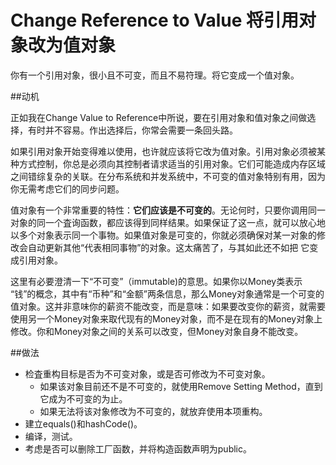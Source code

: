 # Change Reference to Value 将引用对象改为值对象

你有一个引用对象，很小且不可变，而且不易符理。将它变成一个值对象。

##动机

正如我在Change Value to Reference中所说，要在引用对象和值对象之间做选择，有时并不容易。作出选择后，你常会需要一条回头路。

如果引用对象开始变得难以使用，也许就应该将它改为值对象。引用对象必须被某种方式控制，你总是必须向其控制者请求适当的引用对象。它们可能造成内存区域之间错综复杂的关联。在分布系统和并发系统中，不可变的值对象特别有用，因为你无需考虑它们的同步问题。

值对象有一个非常重要的特性：**它们应该是不可变的**。无论何时，只要你调用同一对象的同一个査询函数，都应该得到同样结果。如果保证了这一点，就可以放心地以多个对象表示同一个事物。如果值对象是可变的，你就必须确保对某一对象的修改会自动更新其他“代表相同事物”的对象。这太痛苦了，与其如此还不如把 它变成引用对象。

这里有必要澄清一下“不可变”（immutable)的意思。如果你以Money类表示 “钱”的概念，其中有“币种”和“金额”两条信息，那么Money对象通常是一个可变的值对象。这并非意味你的薪资不能改变，而是意味：如果要改变你的薪资，就需要使用另一个Money对象来取代现有的Money对象，而不是在现有的Money对象上修改。你和Money对象之间的关系可以改变，但Money对象自身不能改变。

##做法

* 检査重构目标是否为不可变对象，或是否可修改为不可变对象。
  * 如果该对象目前还不是不可变的，就使用Remove Setting Method，直到它成为不可变的为止。
  * 如果无法将该对象修改为不可变的，就放弃使用本项重构。
* 建立equals()和hashCode()。
* 编译，测试。
* 考虑是否可以删除工厂函数，并将构造函数声明为public。


